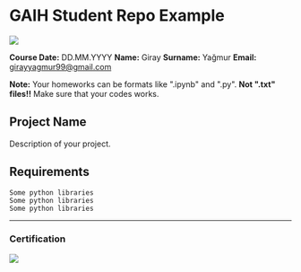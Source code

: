 # GAIH Student Repo Example
![](img/logo.png)

**Course Date:** DD.MM.YYYY
**Name:** Giray 
**Surname:** Yağmur
**Email:** girayyagmur99@gmail.com  

**Note:** Your homeworks can be formats like ".ipynb" and ".py". **Not ".txt" files!!** Make sure that your codes works.  

## Project Name
Description of your project.

## Requirements
```
Some python libraries
Some python libraries
Some python libraries
```
---

### Certification
![](img/certificate_ex.png)

